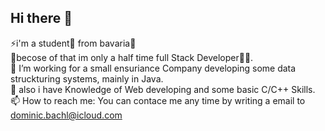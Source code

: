 ## Hi there 👋 <br />
⚡i'm a student📕 from bavaria🥨 <br />
🤔becose of that im only a half time full Stack Developer👨‍💻. <br />
🔭 I’m working for a small ensuriance Company developing some data struckturing systems, mainly in Java. <br />
🌱 also i have Knowledge of Web developing and some basic C/C++ Skills. <br />
📫 How to reach me: You can contace me any time by writing a email to dominic.bachl@icloud.com <br />

<!--
**vqiz/vqiz** is a ✨ _special_ ✨ repository because its `README.md` (this file) appears on your GitHub profile.

Here are some ideas to get you started:

- 🔭 I’m currently working on ...
- 🌱 I’m currently learning ...
- 👯 I’m looking to collaborate on ...
- 🤔 I’m looking for help with ...
- 💬 Ask me about ...
- 📫 How to reach me: ...
- 😄 Pronouns: ...
- ⚡ Fun fact: ...
-->
